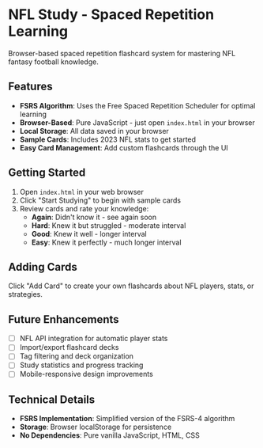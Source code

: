 # NFL Study - Spaced Repetition Learning

Browser-based spaced repetition flashcard system for mastering NFL fantasy football knowledge.

## Features

- **FSRS Algorithm**: Uses the Free Spaced Repetition Scheduler for optimal learning
- **Browser-Based**: Pure JavaScript - just open `index.html` in your browser
- **Local Storage**: All data saved in your browser
- **Sample Cards**: Includes 2023 NFL stats to get started
- **Easy Card Management**: Add custom flashcards through the UI

## Getting Started

1. Open `index.html` in your web browser
2. Click "Start Studying" to begin with sample cards
3. Review cards and rate your knowledge:
   - **Again**: Didn't know it - see again soon
   - **Hard**: Knew it but struggled - moderate interval
   - **Good**: Knew it well - longer interval
   - **Easy**: Knew it perfectly - much longer interval

## Adding Cards

Click "Add Card" to create your own flashcards about NFL players, stats, or strategies.

## Future Enhancements

- [ ] NFL API integration for automatic player stats
- [ ] Import/export flashcard decks
- [ ] Tag filtering and deck organization
- [ ] Study statistics and progress tracking
- [ ] Mobile-responsive design improvements

## Technical Details

- **FSRS Implementation**: Simplified version of the FSRS-4 algorithm
- **Storage**: Browser localStorage for persistence
- **No Dependencies**: Pure vanilla JavaScript, HTML, CSS

